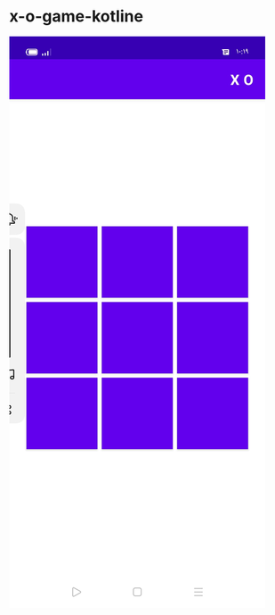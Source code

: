 # x-o-game-kotline

![](pics/Screenshot_2022-06-30-10-19-10-46_47d70d2fd457e96ad1f63dd175c336d4.jpg)
